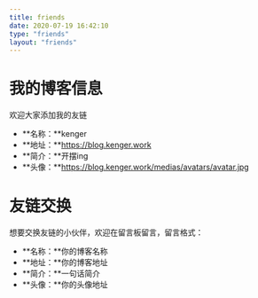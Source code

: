 ```yaml
---
title: friends
date: 2020-07-19 16:42:10
type: "friends"
layout: "friends"
---
```


# 我的博客信息
欢迎大家添加我的友链
* **名称：**kenger
* **地址：**https://blog.kenger.work
* **简介：**开摆ing
* **头像：**https://blog.kenger.work/medias/avatars/avatar.jpg

# 友链交换
想要交换友链的小伙伴，欢迎在留言板留言，留言格式：
* **名称：**你的博客名称
* **地址：**你的博客地址
* **简介：**一句话简介
* **头像：**你的头像地址
